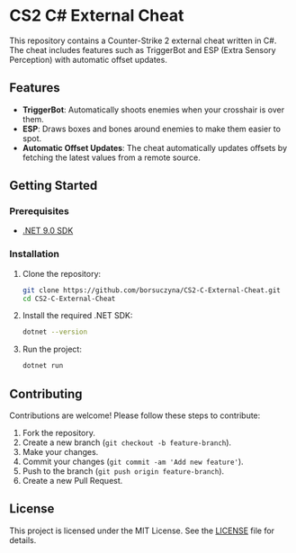 # CS2 C# External Cheat

This repository contains a Counter-Strike 2 external cheat written in C#. The cheat includes features such as TriggerBot and ESP (Extra Sensory Perception) with automatic offset updates.

## Features

- **TriggerBot**: Automatically shoots enemies when your crosshair is over them.
- **ESP**: Draws boxes and bones around enemies to make them easier to spot.
- **Automatic Offset Updates**: The cheat automatically updates offsets by fetching the latest values from a remote source.

## Getting Started

### Prerequisites

- [.NET 9.0 SDK](https://dotnet.microsoft.com/download/dotnet/9.0)

### Installation

1. Clone the repository:
   ```sh
   git clone https://github.com/borsuczyna/CS2-C-External-Cheat.git
   cd CS2-C-External-Cheat
   ```

2. Install the required .NET SDK:
   ```sh
   dotnet --version
   ```

3. Run the project:
   ```sh
   dotnet run
   ```

## Contributing

Contributions are welcome! Please follow these steps to contribute:

1. Fork the repository.
2. Create a new branch (`git checkout -b feature-branch`).
3. Make your changes.
4. Commit your changes (`git commit -am 'Add new feature'`).
5. Push to the branch (`git push origin feature-branch`).
6. Create a new Pull Request.

## License

This project is licensed under the MIT License. See the [LICENSE](LICENSE) file for details.

